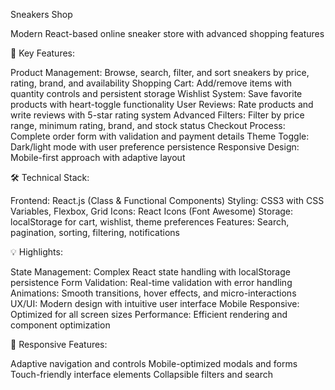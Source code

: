 Sneakers Shop

Modern React-based online sneaker store with advanced shopping features

🚀 Key Features:

Product Management: Browse, search, filter, and sort sneakers by price, rating, brand, and availability
Shopping Cart: Add/remove items with quantity controls and persistent storage
Wishlist System: Save favorite products with heart-toggle functionality
User Reviews: Rate products and write reviews with 5-star rating system
Advanced Filters: Filter by price range, minimum rating, brand, and stock status
Checkout Process: Complete order form with validation and payment details
Theme Toggle: Dark/light mode with user preference persistence
Responsive Design: Mobile-first approach with adaptive layout

🛠 Technical Stack:

Frontend: React.js (Class & Functional Components)
Styling: CSS3 with CSS Variables, Flexbox, Grid
Icons: React Icons (Font Awesome)
Storage: localStorage for cart, wishlist, theme preferences
Features: Search, pagination, sorting, filtering, notifications

💡 Highlights:

State Management: Complex React state handling with localStorage persistence
Form Validation: Real-time validation with error handling
Animations: Smooth transitions, hover effects, and micro-interactions
UX/UI: Modern design with intuitive user interface
Mobile Responsive: Optimized for all screen sizes
Performance: Efficient rendering and component optimization

📱 Responsive Features:

Adaptive navigation and controls
Mobile-optimized modals and forms
Touch-friendly interface elements
Collapsible filters and search
